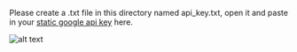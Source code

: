 Please create a .txt file in this directory named api_key.txt, open it and paste in your [static google api key](https://developers.google.com/maps/documentation/static-maps/get-api-key) here. 

![alt text](https://lh4.googleusercontent.com/q-GCVpr80yj-FrP7bpb1fe5ok03IrQSkFLc5Jkbsh_c-muRskAuipPrCSUX1hMWGUIzV1KcfypAoS12UbdZ0oypdAAqzNtgyco-uPfyoRQSy6sfA_2M5rdtQIxUFIOFABocwhl4k "google map api gif")
